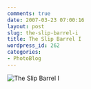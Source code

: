 ```yaml
---
comments: true
date: 2007-03-23 07:00:16
layout: post
slug: the-slip-barrel-i
title: The Slip Barrel I
wordpress_id: 262
categories:
- PhotoBlog
---
```


![The Slip Barrel I](http://ryanfitzer.com/main/wp-content/uploads/2007/03/slipbarrel1.jpg)
